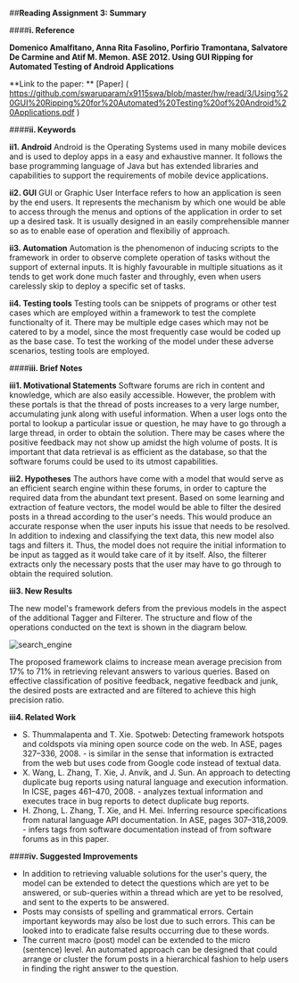 ##**Reading Assignment 3: Summary**


####**i. Reference**

**Domenico Amalfitano, Anna Rita Fasolino, Porfirio Tramontana, Salvatore De Carmine and Atif M. Memon. ASE 2012. Using GUI Ripping for Automated Testing of Android Applications**

**Link to the paper: ** [Paper] ( https://github.com/swaruparam/x9115swa/blob/master/hw/read/3/Using%20GUI%20Ripping%20for%20Automated%20Testing%20of%20Android%20Applications.pdf )


####**ii. Keywords**

**ii1. Android** 
Android is the Operating Systems used in many mobile devices and is used to deploy apps in a easy and exhaustive manner. It follows the base programming language of Java but has extended libraries and capabilities to support the requirements of mobile device applications.

**ii2. GUI**
GUI or Graphic User Interface refers to how an application is seen by the end users. It represents the mechanism by which one would be able to access through the menus and options of the application in order to set up a desired task. It is usually designed in an easily comprehensible manner so as to enable ease of operation and flexibiliy of approach.

**ii3. Automation**
Automation is the phenomenon of inducing scripts to the framework in order to observe complete operation of tasks without the support of external inputs. It is highly favourable in multiple situations as it tends to get work done much faster and throughly, even when users carelessly skip to deploy a specific set of tasks. 

**ii4. Testing tools**
Testing tools can be snippets of programs or other test cases which are employed within a framework to test the complete functionalty of it. There may be multiple edge cases which may not be catered to by a model, since the most frequently case would be coded up as the base case. To test the working of the model under these adverse scenarios, testing tools are employed.

####**iii. Brief Notes**

**iii1. Motivational Statements**
Software forums are rich in content and knowledge, which are also easily accessible. However, the problem with these portals is that the thread of posts increases to a very large number, accumulating junk along with useful information. When a user logs onto the portal to lookup a particular issue or question, he may have to go through a large thread, in order to obtain the solution. There may be cases where the positive feedback may not show up amidst the high volume of posts. It is important that data retrieval is as efficient as the database, so that the software forums could be used to its utmost capabilities.

**iii2. Hypotheses**
The authors have come with a model that would serve as an efficient search engine within these forums, in order to capture the required data from the abundant text present. Based on some learning and extraction of feature vectors, the model would be able to filter the desired posts in a thread according to the user's needs. This would produce an accurate response when the user inputs his issue that needs to be resolved. In addition to indexing and classifying the text data, this new model also tags and filters it. Thus, the model does not require the initial information to be input as tagged as it would take care of it by itself. Also, the filterer extracts only the necessary posts that the user may have to go through to obtain the required solution.

**iii3. New Results**

The new model's framework defers from the previous models in the aspect of the additional Tagger and Filterer. The structure and flow of the operations conducted on the text is shown in the diagram below.

![search_engine](search_engine.png)

The proposed framework claims to increase mean average precision from 17% to 71% in retrieving relevant answers to various queries. Based on effective classification of positive feedback, negative feedback and junk, the desired posts are extracted and are filtered to achieve this high precision ratio.

**iii4. Related Work**

<ul>
<li> S. Thummalapenta and T. Xie. Spotweb: Detecting framework hotspots and coldspots via mining open source code on the web. In ASE, pages 327–336, 2008. - is similar in the sense that information is extracted from the web but uses code from Google code instead of textual data. </li>

<li> X. Wang, L. Zhang, T. Xie, J. Anvik, and J. Sun. An approach to detecting duplicate bug reports using natural language and execution information. In ICSE, pages 461–470, 2008. - analyzes textual information and executes trace in bug reports to detect duplicate bug reports. </li>

<li> H. Zhong, L. Zhang, T. Xie, and H. Mei. Inferring resource specifications from natural language API documentation. In ASE, pages 307–318,2009. - infers tags from software documentation instead of from software forums as in this paper.

</ul>


####**iv. Suggested Improvements**

<ul>
<li> In addition to retrieving valuable solutions for the user's query, the model can be extended to detect the questions which are yet to be answered, or sub-queries within a thread which are yet to be resolved, and sent to the experts to be answered. </li>

<li> Posts may consists of spelling and grammatical errors. Certain important keywords may also be lost due to such errors. This can be looked into to eradicate false results occurring due to these words.</li>

<li> The current macro (post) model can be extended to the micro (sentence) level. An automated approach can be designed that could arrange or cluster the forum posts in a hierarchical fashion to help users in finding the right answer to the question. </li>
</ul>



